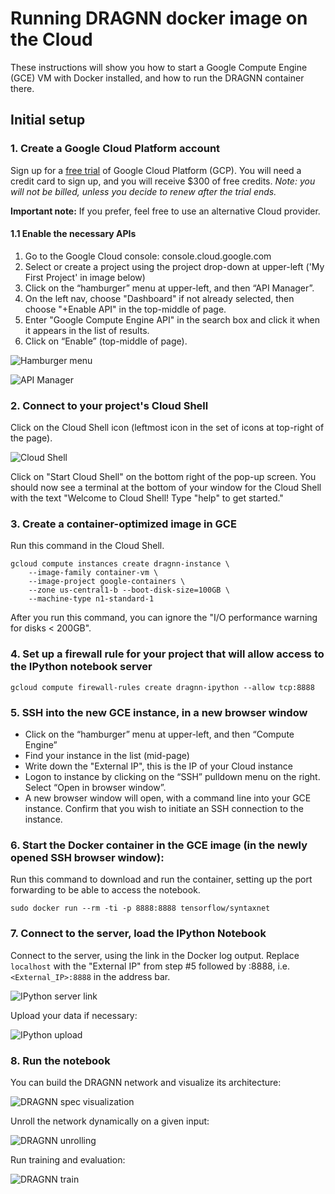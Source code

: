 # Running DRAGNN docker image on the Cloud

These instructions will show you how to start a Google Compute Engine (GCE) VM
with Docker installed, and how to run the DRAGNN container there.

## Initial setup

### 1. Create a Google Cloud Platform account

Sign up for a [free trial](https://cloud.google.com/free-trial/) of Google Cloud
Platform (GCP). You will need a credit card to sign up, and you will receive
$300 of free credits. *Note: you will not be billed, unless you decide to renew
after the trial ends.*

**Important note:** If you prefer, feel free to use an alternative Cloud
provider.

#### 1.1 Enable the necessary APIs

1.  Go to the Google Cloud console: console.cloud.google.com
1.  Select or create a project using the project drop-down at upper-left ('My
    First Project' in image below)
1.  Click on the “hamburger” menu at upper-left, and then “API Manager”.
1.  On the left nav, choose "Dashboard" if not already selected, then choose
    "+Enable API" in the top-middle of page.
1.  Enter "Google Compute Engine API" in the search box and click it when it
    appears in the list of results.
1.  Click on “Enable” (top-middle of page).

![Hamburger menu](images/hamburger.png)

![API Manager](images/api_manager.png)

### 2. Connect to your project's Cloud Shell

Click on the Cloud Shell icon (leftmost icon in the set of icons at top-right of
the page).

![Cloud Shell](images/cloudshell2.jpg)

Click on "Start Cloud Shell" on the bottom right of the pop-up screen. You
should now see a terminal at the bottom of your window for the Cloud Shell with
the text "Welcome to Cloud Shell! Type "help" to get started."

### 3. Create a container-optimized image in GCE

Run this command in the Cloud Shell.

```shell
gcloud compute instances create dragnn-instance \
    --image-family container-vm \
    --image-project google-containers \
    --zone us-central1-b --boot-disk-size=100GB \
    --machine-type n1-standard-1
```

After you run this command, you can ignore the "I/O performance warning for
disks < 200GB".

### 4. Set up a firewall rule for your project that will allow access to the IPython notebook server

```shell
gcloud compute firewall-rules create dragnn-ipython --allow tcp:8888
```

### 5. SSH into the new GCE instance, in a new browser window

-   Click on the “hamburger” menu at upper-left, and then “Compute Engine”
-   Find your instance in the list (mid-page)
-   Write down the "External IP", this is the IP of your Cloud instance
-   Logon to instance by clicking on the “SSH” pulldown menu on the right.
    Select “Open in browser window”.
-   A new browser window will open, with a command line into your GCE instance.
    Confirm that you wish to initiate an SSH connection to the instance.

### 6. Start the Docker container in the GCE image (in the newly opened SSH browser window):

Run this command to download and run the container, setting up the port
forwarding to be able to access the notebook.

```shell
sudo docker run --rm -ti -p 8888:8888 tensorflow/syntaxnet
```

### 7. Connect to the server, load the IPython Notebook

Connect to the server, using the link in the Docker log output. Replace
`localhost` with the "External IP" from step #5 followed by :8888, i.e.
`<External_IP>:8888` in the address bar.

![IPython server link](images/ipython-link.png)

Upload your data if necessary:

![IPython upload](images/notebook-upload.png)


### 8. Run the notebook

You can build the DRAGNN network and visualize its architecture:

![DRAGNN spec visualization](images/dragnn-spec-overview.png)

Unroll the network dynamically on a given input:

![DRAGNN unrolling](images/dragnn-unrolling.png)

Run training and evaluation:

![DRAGNN train](images/dragnn-train-eval.png)
